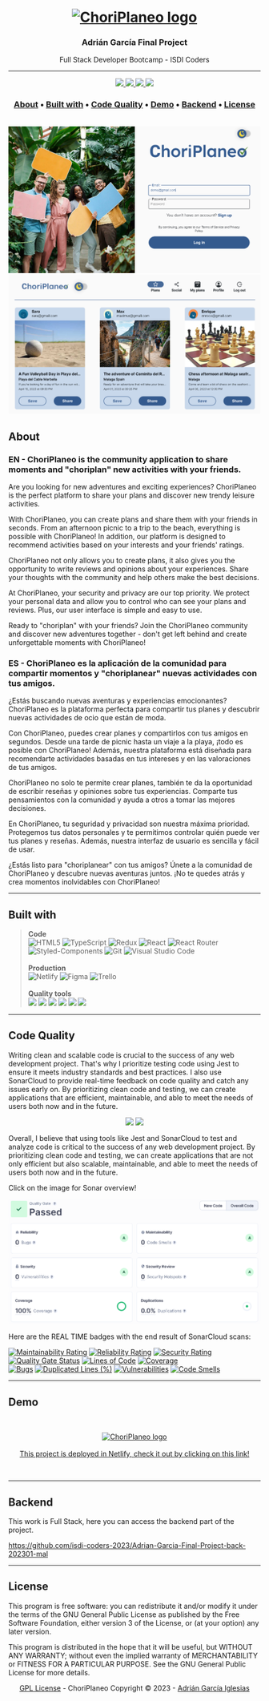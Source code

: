 <!-- HEADING -->
<h1 align="center">
  <br>
  <a href="https://adrian-garcia-final-project-front.netlify.app/"><img src="https://raw.githubusercontent.com/isdi-coders-2023/Adrian-Garcia-Final-Project-front-202301-mal/main/public/assets/imgs/logo.png" alt="ChoriPlaneo logo" width="600px"></a>
</h1>
<h3 align="center">Adrián García Final Project</h3>
<p align="center">Full Stack Developer Bootcamp - ISDI Coders</p>

---

<!-- LINK - BADGES -->
<p align="center">
  <a href="mailto:adriangarcia.comunicacion@gmail.com" target="_blank">
    <img src="https://img.shields.io/badge/Gmail-D14836?style=for-the-badge&logo=gmail&logoColor=white">
  </a>
  <a href="https://www.linkedin.com/in/adri%C3%A1n-garc%C3%ADa-iglesias" target="_blank">
      <img src="https://img.shields.io/badge/linkedin-%230077B5.svg?style=for-the-badge&logo=linkedin&logoColor=white">
  </a>
  <a href="https://www.instagram.com/adrii__g_/" target="_blank">
    <img src="https://img.shields.io/badge/Instagram-E4405F?style=for-the-badge&logo=instagram&logoColor=white">
  </a>
  <a href="https://discordapp.com/users/244447724018073600" target="_blank">
    <img src="https://img.shields.io/badge/Discord-5865F2?style=for-the-badge&logo=discord&logoColor=white">
  </a>
</p>

<!-- TABLE OF CONTENTS -->
<div align="center">
<h3>
  <a href="#about">About</a> •
  <a href="#built-with">Built with</a> •
  <a href="#code-quality">Code Quality</a> •
  <a href="#demo">Demo</a> •
  <a href="#backend">Backend</a> •
  <a href="#license">License</a>
</div>

<br>

<img src="public/assets/imgs/Auth.png">
<img src="public/assets/imgs/Home.png">

## About

### EN - ChoriPlaneo is the community application to share moments and "choriplan" new activities with your friends.

Are you looking for new adventures and exciting experiences? ChoriPlaneo is the perfect platform to share your plans and discover new trendy leisure activities.

With ChoriPlaneo, you can create plans and share them with your friends in seconds. From an afternoon picnic to a trip to the beach, everything is possible with ChoriPlaneo! In addition, our platform is designed to recommend activities based on your interests and your friends' ratings.

ChoriPlaneo not only allows you to create plans, it also gives you the opportunity to write reviews and opinions about your experiences. Share your thoughts with the community and help others make the best decisions.

At ChoriPlaneo, your security and privacy are our top priority. We protect your personal data and allow you to control who can see your plans and reviews. Plus, our user interface is simple and easy to use.

Ready to "choriplan" with your friends? Join the ChoriPlaneo community and discover new adventures together - don't get left behind and create unforgettable moments with ChoriPlaneo!

### ES - ChoriPlaneo es la aplicación de la comunidad para compartir momentos y "choriplanear" nuevas actividades con tus amigos.

¿Estás buscando nuevas aventuras y experiencias emocionantes? ChoriPlaneo es la plataforma perfecta para compartir tus planes y descubrir nuevas actividades de ocio que están de moda.

Con ChoriPlaneo, puedes crear planes y compartirlos con tus amigos en segundos. Desde una tarde de picnic hasta un viaje a la playa, ¡todo es posible con ChoriPlaneo! Además, nuestra plataforma está diseñada para recomendarte actividades basadas en tus intereses y en las valoraciones de tus amigos.

ChoriPlaneo no solo te permite crear planes, también te da la oportunidad de escribir reseñas y opiniones sobre tus experiencias. Comparte tus pensamientos con la comunidad y ayuda a otros a tomar las mejores decisiones.

En ChoriPlaneo, tu seguridad y privacidad son nuestra máxima prioridad. Protegemos tus datos personales y te permitimos controlar quién puede ver tus planes y reseñas. Además, nuestra interfaz de usuario es sencilla y fácil de usar.

¿Estás listo para "choriplanear" con tus amigos? Únete a la comunidad de ChoriPlaneo y descubre nuevas aventuras juntos. ¡No te quedes atrás y crea momentos inolvidables con ChoriPlaneo!

---

## Built with

> **Code** <br> ![HTML5](https://img.shields.io/badge/html5-%23E34F26.svg?style=for-the-badge&logo=html5&logoColor=white) ![TypeScript](https://img.shields.io/badge/TypeScript-007ACC?style=for-the-badge&logo=typescript&logoColor=white) ![Redux](https://img.shields.io/badge/Redux-593D88?style=for-the-badge&logo=redux&logoColor=white) ![React](https://img.shields.io/badge/React-20232A?style=for-the-badge&logo=react&logoColor=61DAFB) ![React Router](https://img.shields.io/badge/React_Router-CA4245?style=for-the-badge&logo=react-router&logoColor=white) ![Styled-Components](https://img.shields.io/badge/styled--components-DB7093?style=for-the-badge&logo=styled-components&logoColor=white) ![Git](https://img.shields.io/badge/git-%23F05033.svg?style=for-the-badge&logo=git&logoColor=white) ![Visual Studio Code](https://img.shields.io/badge/Visual%20Studio%20Code-0078d7.svg?style=for-the-badge&logo=visual-studio-code&logoColor=white)<br><br>**Production** <br> ![Netlify](https://img.shields.io/badge/Netlify-00C7B7.svg?style=for-the-badge&logo=Netlify&logoColor=white) ![Figma](https://img.shields.io/badge/Figma-F24E1E?style=for-the-badge&logo=figma&logoColor=white) ![Trello](https://img.shields.io/badge/Trello-0052CC?style=for-the-badge&logo=trello&logoColor=white) <br><br>**Quality tools** <br> <img src="https://img.shields.io/badge/Jest-C21325?style=for-the-badge&logo=jest&logoColor=white"> <img src="https://img.shields.io/badge/Sonar%20cloud-F3702A?style=for-the-badge&logo=sonarcloud&logoColor=white"> <img src="https://img.shields.io/badge/eslint-3A33D1?style=for-the-badge&logo=eslint&logoColor=white"> <img src="https://img.shields.io/badge/SonarLint-CB2029?style=for-the-badge&logo=sonarlint&logoColor=white"> <img src="https://img.shields.io/badge/prettier-1A2C34?style=for-the-badge&logo=prettier&logoColor=F7BA3E"> <img src="https://img.shields.io/badge/Lighthouse-F44B21?style=for-the-badge&logo=Lighthouse&logoColor=white">

---

## Code Quality

Writing clean and scalable code is crucial to the success of any web development project. That's why I prioritize testing code using Jest to ensure it meets industry standards and best practices. I also use SonarCloud to provide real-time feedback on code quality and catch any issues early on. By prioritizing clean code and testing, we can create applications that are efficient, maintainable, and able to meet the needs of users both now and in the future.

<p align="center">
  <img src="https://img.shields.io/badge/Jest-C21325?style=for-the-badge&logo=jest&logoColor=white">
  <img src="https://img.shields.io/badge/Sonar%20cloud-F3702A?style=for-the-badge&logo=sonarcloud&logoColor=white">
</p>

Overall, I believe that using tools like Jest and SonarCloud to test and analyze code is critical to the success of any web development project. By prioritizing clean code and testing, we can create applications that are not only efficient but also scalable, maintainable, and able to meet the needs of users both now and in the future.

Click on the image for Sonar overview!

<a href="https://sonarcloud.io/project/overview?id=isdi-coders-2023_Adrian-Garcia-Final-Project-front-202301-mal">
  <img src="public/assets/imgs/Sonar.png">
</a>
<br>

Here are the REAL TIME badges with the end result of SonarCloud scans:

[![Maintainability Rating](https://sonarcloud.io/api/project_badges/measure?project=isdi-coders-2023_Adrian-Garcia-Final-Project-front-202301-mal&metric=sqale_rating)](https://sonarcloud.io/summary/new_code?id=isdi-coders-2023_Adrian-Garcia-Final-Project-front-202301-mal)
[![Reliability Rating](https://sonarcloud.io/api/project_badges/measure?project=isdi-coders-2023_Adrian-Garcia-Final-Project-front-202301-mal&metric=reliability_rating)](https://sonarcloud.io/summary/new_code?id=isdi-coders-2023_Adrian-Garcia-Final-Project-front-202301-mal)
[![Security Rating](https://sonarcloud.io/api/project_badges/measure?project=isdi-coders-2023_Adrian-Garcia-Final-Project-front-202301-mal&metric=security_rating)](https://sonarcloud.io/summary/new_code?id=isdi-coders-2023_Adrian-Garcia-Final-Project-front-202301-mal)<br>
[![Quality Gate Status](https://sonarcloud.io/api/project_badges/measure?project=isdi-coders-2023_Adrian-Garcia-Final-Project-front-202301-mal&metric=alert_status)](https://sonarcloud.io/summary/new_code?id=isdi-coders-2023_Adrian-Garcia-Final-Project-front-202301-mal)
[![Lines of Code](https://sonarcloud.io/api/project_badges/measure?project=isdi-coders-2023_Adrian-Garcia-Final-Project-front-202301-mal&metric=ncloc)](https://sonarcloud.io/summary/new_code?id=isdi-coders-2023_Adrian-Garcia-Final-Project-front-202301-mal)
[![Coverage](https://sonarcloud.io/api/project_badges/measure?project=isdi-coders-2023_Adrian-Garcia-Final-Project-front-202301-mal&metric=coverage)](https://sonarcloud.io/summary/new_code?id=isdi-coders-2023_Adrian-Garcia-Final-Project-front-202301-mal)<br>
[![Bugs](https://sonarcloud.io/api/project_badges/measure?project=isdi-coders-2023_Adrian-Garcia-Final-Project-front-202301-mal&metric=bugs)](https://sonarcloud.io/summary/new_code?id=isdi-coders-2023_Adrian-Garcia-Final-Project-front-202301-mal)
[![Duplicated Lines (%)](https://sonarcloud.io/api/project_badges/measure?project=isdi-coders-2023_Adrian-Garcia-Final-Project-front-202301-mal&metric=duplicated_lines_density)](https://sonarcloud.io/summary/new_code?id=isdi-coders-2023_Adrian-Garcia-Final-Project-front-202301-mal)
[![Vulnerabilities](https://sonarcloud.io/api/project_badges/measure?project=isdi-coders-2023_Adrian-Garcia-Final-Project-front-202301-mal&metric=vulnerabilities)](https://sonarcloud.io/summary/new_code?id=isdi-coders-2023_Adrian-Garcia-Final-Project-front-202301-mal)
[![Code Smells](https://sonarcloud.io/api/project_badges/measure?project=isdi-coders-2023_Adrian-Garcia-Final-Project-front-202301-mal&metric=code_smells)](https://sonarcloud.io/summary/new_code?id=isdi-coders-2023_Adrian-Garcia-Final-Project-front-202301-mal)

---

## Demo

<br>

<p align="center">
  <a href="https://adrian-garcia-final-project-front.netlify.app/" target="_blank">
  <img src="https://raw.githubusercontent.com/isdi-coders-2023/Adrian-Garcia-Final-Project-front-202301-mal/main/public/assets/imgs/logo.png" alt="ChoriPlaneo logo" width="300px"><br><br>
  This project is deployed in Netlify, check it out by clicking on this link!
  </a>
</p>
<br>

---

## Backend

This work is Full Stack, here you can access the backend part of the project.

https://github.com/isdi-coders-2023/Adrian-Garcia-Final-Project-back-202301-mal

---

## License

This program is free software: you can redistribute it and/or modify it under the terms of the GNU General Public License as published by the Free Software Foundation, either version 3 of the License, or (at your option) any later version.

This program is distributed in the hope that it will be useful, but WITHOUT ANY WARRANTY; without even the implied warranty of MERCHANTABILITY or FITNESS FOR A PARTICULAR PURPOSE. See the GNU General Public License for more details.

<p align="center">
<a href="/LICENSE">GPL License</a> - ChoriPlaneo Copyright © 2023 - <a href="https://github.com/Alphenx">Adrián García Iglesias</a>
</p>
